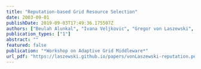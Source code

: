 ```yaml
---
title: "Reputation-based Grid Resource Selection"
date: 2003-09-01
publishDate: 2019-09-03T17:49:36.175507Z
authors: ["Beulah Alunkal", "Ivana Veljkovic", "Gregor von Laszewski", "Kaizar Amin"]
publication_types: ["1"]
abstract: ""
featured: false
publication: "*Workshop on Adaptive Grid Middleware*"
url_pdf: "https://laszewski.github.io/papers/vonLaszewski-reputation.pdf"
---
```



